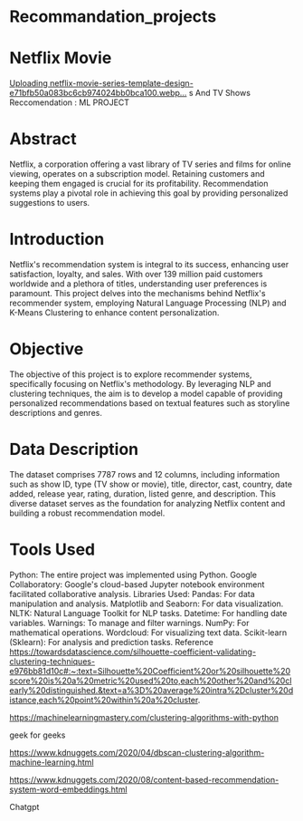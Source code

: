 # Recommandation_projects
# Netflix Movie
[Uploading netflix-movie-series-template-design-e71bfb50a083bc6cb974024bb0bca100.webp…]()
s And TV Shows Reccomendation : ML PROJECT

# Abstract
Netflix, a corporation offering a vast library of TV series and films for online viewing, operates on a subscription model. Retaining customers and keeping them engaged is crucial for its profitability. Recommendation systems play a pivotal role in achieving this goal by providing personalized suggestions to users.

# Introduction
Netflix's recommendation system is integral to its success, enhancing user satisfaction, loyalty, and sales. With over 139 million paid customers worldwide and a plethora of titles, understanding user preferences is paramount. This project delves into the mechanisms behind Netflix's recommender system, employing Natural Language Processing (NLP) and K-Means Clustering to enhance content personalization.

# Objective
The objective of this project is to explore recommender systems, specifically focusing on Netflix's methodology. By leveraging NLP and clustering techniques, the aim is to develop a model capable of providing personalized recommendations based on textual features such as storyline descriptions and genres.

# Data Description
The dataset comprises 7787 rows and 12 columns, including information such as show ID, type (TV show or movie), title, director, cast, country, date added, release year, rating, duration, listed genre, and description. This diverse dataset serves as the foundation for analyzing Netflix content and building a robust recommendation model.

# Tools Used
Python: The entire project was implemented using Python.
Google Collaboratory: Google's cloud-based Jupyter notebook environment facilitated collaborative analysis.
Libraries Used:
Pandas: For data manipulation and analysis.
Matplotlib and Seaborn: For data visualization.
NLTK: Natural Language Toolkit for NLP tasks.
Datetime: For handling date variables.
Warnings: To manage and filter warnings.
NumPy: For mathematical operations.
Wordcloud: For visualizing text data.
Scikit-learn (Sklearn): For analysis and prediction tasks.
Reference
https://towardsdatascience.com/silhouette-coefficient-validating-clustering-techniques-e976bb81d10c#:~:text=Silhouette%20Coefficient%20or%20silhouette%20score%20is%20a%20metric%20used%20to,each%20other%20and%20clearly%20distinguished.&text=a%3D%20average%20intra%2Dcluster%20distance,each%20point%20within%20a%20cluster.

https://machinelearningmastery.com/clustering-algorithms-with-python

geek for geeks

https://www.kdnuggets.com/2020/04/dbscan-clustering-algorithm-machine-learning.html

https://www.kdnuggets.com/2020/08/content-based-recommendation-system-word-embeddings.html

Chatgpt
